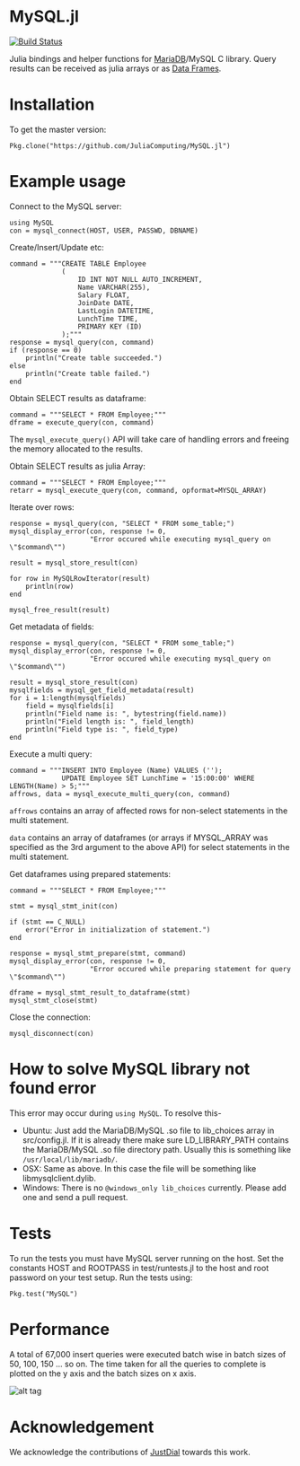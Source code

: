 MySQL.jl
======

[![Build Status](https://travis-ci.org/JuliaComputing/MySQL.jl.svg?branch=master)](https://travis-ci.org/JuliaComputing/MySQL.jl)

Julia bindings and helper functions for [MariaDB](https://mariadb.org/)/MySQL C library.
Query results can be received as julia arrays or as [Data Frames](https://github.com/JuliaStats/DataFrames.jl).

# Installation

To get the master version:
```
Pkg.clone("https://github.com/JuliaComputing/MySQL.jl")
```

# Example usage

Connect to the MySQL server:
```
using MySQL
con = mysql_connect(HOST, USER, PASSWD, DBNAME)
```

Create/Insert/Update etc:
```
command = """CREATE TABLE Employee
             (
                 ID INT NOT NULL AUTO_INCREMENT,
                 Name VARCHAR(255),
                 Salary FLOAT,
                 JoinDate DATE,
                 LastLogin DATETIME,
                 LunchTime TIME,
                 PRIMARY KEY (ID)
             );"""
response = mysql_query(con, command)
if (response == 0)
    println("Create table succeeded.")
else
    println("Create table failed.")
end
```

Obtain SELECT results as dataframe:

```
command = """SELECT * FROM Employee;"""
dframe = execute_query(con, command)
```
The `mysql_execute_query()` API will take care of handling errors and freeing the memory allocated to the results.

Obtain SELECT results as julia Array:

```
command = """SELECT * FROM Employee;"""
retarr = mysql_execute_query(con, command, opformat=MYSQL_ARRAY)
```

Iterate over rows:

```
response = mysql_query(con, "SELECT * FROM some_table;")
mysql_display_error(con, response != 0,
                    "Error occured while executing mysql_query on \"$command\"")

result = mysql_store_result(con)

for row in MySQLRowIterator(result)
    println(row)
end

mysql_free_result(result)
```

Get metadata of fields:

```
response = mysql_query(con, "SELECT * FROM some_table;")
mysql_display_error(con, response != 0,
                    "Error occured while executing mysql_query on \"$command\"")

result = mysql_store_result(con)
mysqlfields = mysql_get_field_metadata(result)
for i = 1:length(mysqlfields)
    field = mysqlfields[i]
    println("Field name is: ", bytestring(field.name))
    println("Field length is: ", field_length)
    println("Field type is: ", field_type)
end
```

Execute a multi query:

```
command = """INSERT INTO Employee (Name) VALUES ('');
             UPDATE Employee SET LunchTime = '15:00:00' WHERE LENGTH(Name) > 5;"""
affrows, data = mysql_execute_multi_query(con, command)
```

`affrows` contains an array of affected rows for non-select statements in the
 multi statement.

`data` contains an array of dataframes (or arrays if MYSQL_ARRAY was specified as the
 3rd argument to the above API) for select statements in the multi statement.

Get dataframes using prepared statements:

```
command = """SELECT * FROM Employee;"""

stmt = mysql_stmt_init(con)

if (stmt == C_NULL)
    error("Error in initialization of statement.")
end

response = mysql_stmt_prepare(stmt, command)
mysql_display_error(con, response != 0,
                    "Error occured while preparing statement for query \"$command\"")

dframe = mysql_stmt_result_to_dataframe(stmt)
mysql_stmt_close(stmt)
```

Close the connection:

```
mysql_disconnect(con)
```

# How to solve MySQL library not found error

This error may occur during `using MySQL`. To resolve this-
* Ubuntu: Just add the MariaDB/MySQL .so file to lib_choices array in src/config.jl. If it is already there
make sure LD_LIBRARY_PATH contains the MariaDB/MySQL .so file directory path. Usually this is something like
`/usr/local/lib/mariadb/`.
* OSX: Same as above. In this case the file will be something like libmysqlclient.dylib.
* Windows: There is no `@windows_only lib_choices` currently. Please add one and send a pull request.

# Tests

To run the tests you must have MySQL server running on the host. Set the constants HOST and ROOTPASS 
in test/runtests.jl to the host and root password on your test setup. Run the tests using:
```
Pkg.test("MySQL")
```

# Performance

A total of 67,000 insert queries were executed batch wise in batch sizes of 50, 100, 150 ... so on.
 The time taken for all the queries to complete is plotted on the y axis and the batch sizes on x axis.

![alt tag](https://raw.githubusercontent.com/nkottary/nishanth.github.io/master/plot.png)

# Acknowledgement

We acknowledge the contributions of [JustDial](http://www.justdial.com) towards this work.

